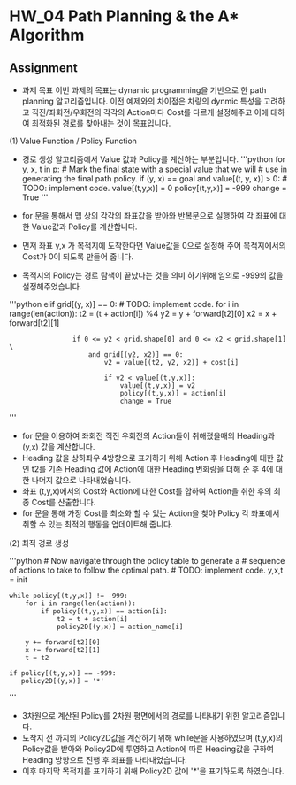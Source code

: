 # HW_04 Path Planning & the A* Algorithm

## Assignment

- 과제 목표
    이번 과제의 목표는 dynamic programming을 기반으로 한 path planning 알고리즘입니다.
    이전 예제와의 차이점은 차량의 dynmic 특성을 고려하고 직진/좌회전/우회전의 각각의 Action마다 Cost를 다르게 설정해주고 이에 대하여 최적화된 경로를 찾아내는 것이 목표입니다.

(1) Value Function / Policy Function
 
 - 경로 생성 알고리즘에서 Value 값과 Policy를 계산하는 부분입니다.
'''python
        for y, x, t in p:
            # Mark the final state with a special value that we will
            # use in generating the final path policy.
            if (y, x) == goal and value[(t, y, x)] > 0:
                # TODO: implement code.
                value[(t,y,x)] = 0
                policy[(t,y,x)] = -999
                change = True
'''
  

 - for 문을 통해서 맵 상의 각각의 좌표값을 받아와 반복문으로 실행하여 각 좌표에 대한 Value값과 Policy를 계산합니다.
 - 먼저 좌표 y,x 가 목적지에 도착한다면 Value값을 0으로 설정해 주어 목적지에서의 Cost가 0이 되도록 만들어 줍니다.
 - 목적지의 Policy는 경로 탐색이 끝났다는 것을 의미 하기위해 임의로 -999의 값을 설정해주었습니다.

'''python
            elif grid[(y, x)] == 0:
                # TODO: implement code.
                for i in range(len(action)):
                    t2 = (t + action[i]) %4
                    y2 = y + forward[t2][0]
                    x2 = x + forward[t2][1]
                    
                    if 0 <= y2 < grid.shape[0] and 0 <= x2 < grid.shape[1] \
                        and grid[(y2, x2)] == 0:
                            v2 = value[(t2, y2, x2)] + cost[i]
                            
                            if v2 < value[(t,y,x)]:
                                value[(t,y,x)] = v2
                                policy[(t,y,x)] = action[i]
                                change = True
'''

 - for 문을 이용하여 좌회전 직진 우회전의 Action들이 취해졌을때의 Heading과 (y,x) 값을 계산합니다.
 - Heading 값을 상하좌우 4방향으로 표기하기 위해 Action 후 Heading에 대한 값인 t2를 기존 Heading 값에 Action에 대한 Heading 변화량을 더해 준 후 4에 대한 나머지 값으로 나타내었습니다.
 - 좌표 (t,y,x)에서의 Cost와 Action에 대한 Cost를 합하여 Action을 취한 후의 최종 Cost를 산출합니다.
 - for 문을 통해 가장 Cost를 최소화 할 수 있는 Action을 찾아 Policy 각 좌표에서 취할 수 있는 최적의 행동을 업데이트해 줍니다.

(2) 최적 경로 생성

'''python
    # Now navigate through the policy table to generate a
    # sequence of actions to take to follow the optimal path.
    # TODO: implement code.
    y,x,t = init
    
    while policy[(t,y,x)] != -999:
        for i in range(len(action)):
            if policy[(t,y,x)] == action[i]:
                t2 = t + action[i]
                policy2D[(y,x)] = action_name[i]
        
        y += forward[t2][0]
        x += forward[t2][1]
        t = t2
        
    if policy[(t,y,x)] == -999:
       policy2D[(y,x)] = '*'
       
    
'''

 - 3차원으로 계산된 Policy를 2차원 평면에서의 경로를 나타내기 위한 알고리즘입니다.
 - 도착지 전 까지의 Policy2D값을 계산하기 위해 while문을 사용하였으며 (t,y,x)의 Policy값을 받아와 Policy2D에 투영하고 Action에 따른 Heading값을 구하여 Heading 방향으로 진행 후 좌표를 나타내었습니다.
 - 이후 마지막 목적지를 표기하기 위해 Policy2D 값에 '*'을 표기하도록 하였습니다.
